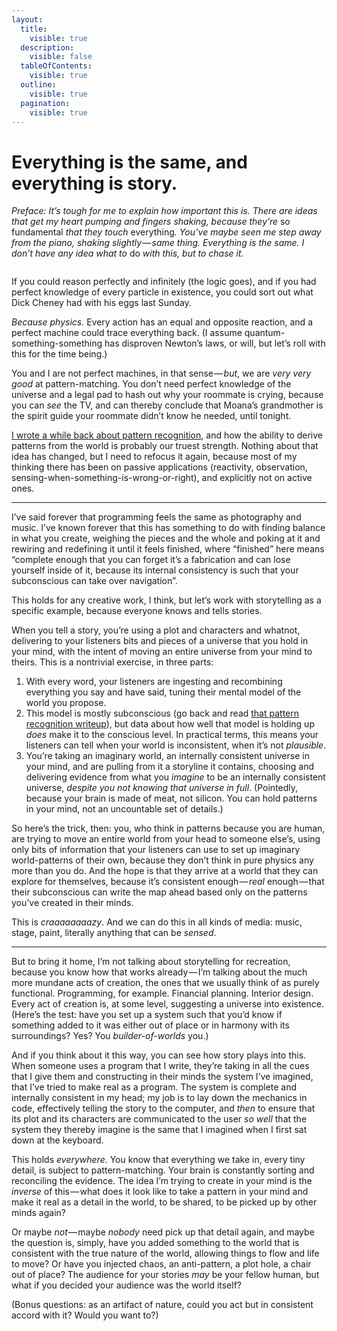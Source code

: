 ```yaml
---
layout:
  title:
    visible: true
  description:
    visible: false
  tableOfContents:
    visible: true
  outline:
    visible: true
  pagination:
    visible: true
---
```


# Everything is the same, and everything is story.

_Preface: It’s tough for me to explain how important this is. There are ideas that get my heart pumping and fingers shaking, because they’re_ so fundamental _that they touch_ everythin&#x67;_. You’ve maybe seen me step away from the piano, shaking slightly — same thing. Everything is the same. I don’t have any idea what to_ do _with this, but to chase it._

<figure><img src="https://images.squarespace-cdn.com/content/v1/5990d0a46f4ca37e4c9886bc/1502743060094-TG6I5CN282QG3N3NRI7B/image-asset.jpeg" alt=""><figcaption></figcaption></figure>

If you could reason perfectly and infinitely (the logic goes), and if you had perfect knowledge of every particle in existence, you could sort out what Dick Cheney had with his eggs last Sunday.

_Because physics._ Every action has an equal and opposite reaction, and a perfect machine could trace everything back. (I assume quantum-something-something has disproven Newton’s laws, or will, but let’s roll with this for the time being.)

You and I are not perfect machines, in that sense — _but_, we are _very very good_ at pattern-matching. You don’t need perfect knowledge of the universe and a legal pad to hash out why your roommate is crying, because you can _see_ the TV, and can thereby conclude that Moana’s grandmother is the spirit guide your roommate didn’t know he needed, until tonight.

[I wrote a while back about pattern recognition](../2014/pattern-recognition.md), and how the ability to derive patterns from the world is probably our truest strength. Nothing about that idea has changed, but I need to refocus it again, because most of my thinking there has been on passive applications (reactivity, observation, sensing-when-something-is-wrong-or-right), and explicitly not on active ones.

***

I’ve said forever that programming feels the same as photography and music. I’ve known forever that this has something to do with finding balance in what you create, weighing the pieces and the whole and poking at it and rewiring and redefining it until it feels finished, where “finished” here means “complete enough that you can forget it’s a fabrication and can lose yourself inside of it, because its internal consistency is such that your subconscious can take over navigation”.

This holds for any creative work, I think, but let’s work with storytelling as a specific example, because everyone knows and tells stories.

When you tell a story, you’re using a plot and characters and whatnot, delivering to your listeners bits and pieces of a universe that you hold in your mind, with the intent of moving an entire universe from your mind to theirs. This is a nontrivial exercise, in three parts:

1. With every word, your listeners are ingesting and recombining everything you say and have said, tuning their mental model of the world you propose.
2. This model is mostly subconscious (go back and read [that pattern recognition writeup](../2014/pattern-recognition.md)), but data about how well that model is holding up _does_ make it to the conscious level. In practical terms, this means your listeners can tell when your world is inconsistent, when it’s not _plausible_.
3. You’re taking an imaginary world, an internally consistent universe in your mind, and are pulling from it a storyline it contains, choosing and delivering evidence from what you _imagine_ to be an internally consistent universe, _despite you not knowing that universe in full_. (Pointedly, because your brain is made of meat, not silicon. You can hold patterns in your mind, not an uncountable set of details.)

So here’s the trick, then: you, who think in patterns because you are human, are trying to move an entire world from your head to someone else’s, using only bits of information that your listeners can use to set up imaginary world-patterns of their own, because they don’t think in pure physics any more than you do. And the hope is that they arrive at a world that they can explore for themselves, because it’s consistent enough — _real_ enough — that their subconscious can write the map ahead based only on the patterns you’ve created in their minds.

This is _craaaaaaaazy_. And we can do this in all kinds of media: music, stage, paint, literally anything that can be _sensed_.

***

But to bring it home, I’m not talking about storytelling for recreation, because you know how that works already — I’m talking about the much more mundane acts of creation, the ones that we usually think of as purely functional. Programming, for example. Financial planning. Interior design. Every act of creation is, at some level, suggesting a universe into existence. (Here’s the test: have you set up a system such that you’d know if something added to it was either out of place or in harmony with its surroundings? Yes? You _builder-of-worlds_ you.)

And if you think about it this way, you can see how story plays into this. When someone uses a program that I write, they’re taking in all the cues that I give them and constructing in their minds the system I’ve imagined, that I’ve tried to make real as a program. The system is complete and internally consistent in my head; my job is to lay down the mechanics in code, effectively telling the story to the computer, and _then_ to ensure that its plot and its characters are communicated to the user _so well_ that the system they thereby imagine is the same that I imagined when I first sat down at the keyboard.

This holds _everywhere_. You know that everything we take in, every tiny detail, is subject to pattern-matching. Your brain is constantly sorting and reconciling the evidence. The idea I’m trying to create in your mind is the _inverse_ of this — what does it look like to take a pattern in your mind and make it real as a detail in the world, to be shared, to be picked up by other minds again?

Or maybe _not_ — maybe _nobody_ need pick up that detail again, and maybe the question is, simply, have you added something to the world that is consistent with the true nature of the world, allowing things to flow and life to move? Or have you injected chaos, an anti-pattern, a plot hole, a chair out of place? The audience for your stories _may_ be your fellow human, but what if you decided your audience was the world itself?

(Bonus questions: as an artifact of nature, could you act but in consistent accord with it? Would you want to?)

<figure><img src="https://images.squarespace-cdn.com/content/v1/5990d0a46f4ca37e4c9886bc/1502743098054-Q8BSIRUEZOK76UFAC8A2/image-asset.jpeg" alt=""><figcaption></figcaption></figure>
